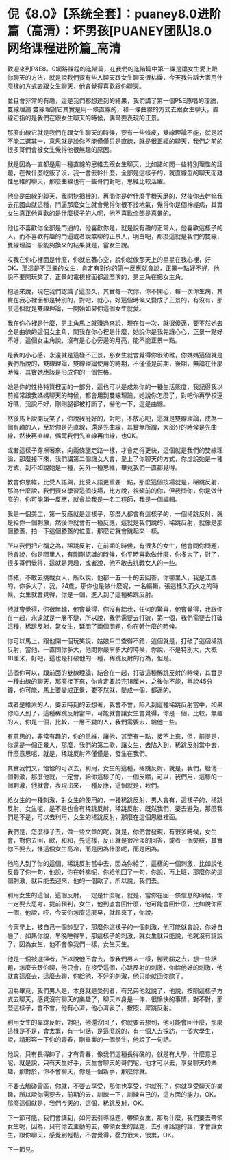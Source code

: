 # 倪《8.0》【系统全套】：puaney8.0进阶篇（高清）：坏男孩[PUANEY团队]8.0网络课程进阶篇_高清

歡迎來到P&E8。0網路課程的進階篇，在我們的進階篇中第一課是讓女生愛上跟你聊天的方法，就是說我們要有些人聊天跟女生聊天很枯燥，今天我告訴大家用什麼樣的方式去跟女生聊天，他會覺得喜歡跟你聊天。

並且會非常的有趣，這是我們都想達到的結果，我們講了第一個P&E原唱的理論，雙線理論 雙線理論它其實是用一條直線的，和一條曲線的方式去跟女生聊天，直線它指的是我們在跟女生聊天的時候，偶爾要表現的正景。

那麼曲線它就是我們在跟女生聊天的時候，要有一些條皮，雙線理論不能，就是說不能二選其一，意思就是說你不能僅僅只是直線，就是很正經的聊天，我們之前的很多哥們會被女生覺得他很無趣的原因。

就是因為一直都是用一種直線的思維去跟女生聊天，比如諸如問一些特別理性的話題，在做什麼吃飯了沒，我一會去幹什麼，全部是這樣子的，就直線型的聊天而難性思維的聊天，那麼曲線也有一些哥們對吧，思維比較活躍。

他全是曲線的聊天，我開挖掘機的，再問你是幹什麼手機天磨的，然後你去幹嘛我去花國山就這種，鬥逼那麼女生就會覺得你很不接地氣，覺得你是個神經病，其實女生真正他喜歡的是什麼樣子的人呢，他不喜歡全部是真景的。

他也不喜歡你全部是鬥逼的，他喜歡你是，就是說有趣的正常人，他喜歡這樣子的人，而不喜歡有趣的鬥逼或者說無聊的正景人，明白吧，那麼這就是我們的雙線，雙線理論一般能夠換來的結果就是，當女生說。

哎我在你心裡面是什麼，你就忘著心空，說你就像那天上的星星在我心裡，好OK，那這是不正景的女生，肯定有對你的第一反應就會說，正景一點好不好，他說不要開玩笑了，正景的電視裡面都這麼演的，男主角在把女主角。

抱過來說，現在我們認識了這麼久，其實每一次你，你不開心，每一次你生病，其實在我心裡面都是特別的，對吧，就心，好這個時候又變成了正景的，有沒有，那麼這個就是雙線理論，一開始如果你這個女生就愛。

我在你心裡是什麼，男主角馬上就賺過來說，現在每一次，就很傻逼，要不然她去全是曲線的這個女主角，問我在你心裡是什麼，她說你是我先讓心心，正景一點好不好，這個女主角說，沒有是心心旁邊的月亮，能不能正景一點。

是我的小心感，永遠就是這樣不正景，那女生就會覺得你很幼稚，你媽媽這個就是我們所說的，雙線理論，雙線理論使用的時期，不僅僅是前期，後期，無論在什麼時候，其實她應該是形成你的一個性格。

她是你的性格特質裡面的一部分，這也可以是成為你的一種生活態度，我記得我以前經常跟我媽媽聊天的時候，都會用到雙線理論，她說你怎麼了，對吧你再學校還好嗎，我說不好，剛剛腿都被打斷了，嚇他一下，這是曲線。

然後馬上說開玩笑了，你說我挺好的，對吧，不放心吧，這就是雙線理論，成為一個有趣的人，至於你是先直線，還是先曲線，其實無所謂，大部分的時候是先曲線，然後再直線，偶爾我們先直線再曲線，也OK。

或者這樣子穿擦著來，向兩條腿走路一樣，才會走得更快，這個就是我們的雙線理論，那麼接下來，我們講第二個讓女人會，愛上了你聊天的方式，你虛說她是一種方式，到不如說她是一種，另外一種思維，畢竟我們一直都覺得。

教會你思維，比受人語與，比受人語更重要一點，那麼這個技場就是，稀跳反射，那為什麼說，我們要來學習這個技場，比方說，視頻前的你，但我問你，你是做什麼的，你可能第一反應，就會說我是一名工程師，我是一個編輯。

我是一個美工，第一反應就是這樣子，那麼人都會有這樣子的，一個稀跳反射，就是給你一個刺激，然後你就會有一種反應，這就是我們說的，稀跳反射，就像是那個膝蓋，拍一下這個膝蓋的位置，那麼它就會跳起來一樣。

所以我們把它稱之為，稀跳反射，在前期的時候，有很多的女生，他會問你問題，他會說，你是哪里人，有剛剛認識的時候，你平時喜歡做什麼，你多大了，對了，很多哥們覺得，這就是興趣，或者說，他不敢去挑戰女人的一些。

情緒，不敢去挑戰女人，所以說，他都一五一十的去回答，你哪里人，我是江西的，你多大了，我，24歲，那你也是做什麼呢，一名編輯，張這樣久而久之的時候，女生就會覺得，你是一個，進入到了這種稀跳反射。

他就會覺得，你很無趣，他會覺得，你沒有給我，任何的驚喜，他會覺得，我跟你在一起，永遠就是一層不變，所以說，我們需要去打破，第一個，我們需要去打破這種，稀跳反射，當女生，延問了兩個問題，你在幹什麼的時候。

你可以馬上，跟他開一個玩笑說，姑娘戶口查得不錯，這個就是，打破了這個稀跳反射，當他，一直問你多大，他問你嚴寧多大的時候，你說，不是特別大，大概18厘米，好吧，這也是打破他的一種，稀跳反射的行為，但是。

這個你可以，跟前面的雙線理論，結合在一起，打破這種稀跳反射的時候，其實是一種曲線的聊天，那麼接下來，你肯定要說完18厘米，之後你不能，再說45分鐘，你可能，馬上要變成正景，要不然就，變成一個，都逼的。

或者是維索的人，要去時刻的去想著，我會不會，陷入到這種稀跳反射當中，如果你陷入到了，這種稀跳反射當中，可能就會讓女生會覺得，你是一個，比較，無趣的人，你是一個，比較，一層不變的人，我們需要去，給他一些。

有意思的，非常有趣的，你的思維，讓他，甚至有一點，接不上來，但，前提是，你還是一個正景人，那麼，我們的第二歌，讓女生，去陷入到，稀跳反射當中去，什麼意思呢，就是，稀跳反射不僅僅是，發生在我們。

其實我們又，恰恰的可以去，利用，女生的這種，稀跳反射，就是，我們，給他一個刺激，那麼他就，一定會，給你這樣子的，一個反饋，可以，我們用，這樣的一個刺激，他就會，表現出來，一種反應，這個就是，我們。

給女生的一種刺激，對女生的使用的，一種稀跳反射，男人會有，這樣子的，稀跳反射，女生呢，是不是也會有稀跳反射，稀跳反射，既然我們，要去避免，那麼我們是不是，可以去利用，女生的稀跳反射，那麼在這個思維裡面。

我們是，怎麼樣子去，做一些文章的呢，就是，你們會發現，有很多時候，女生會，對你去回，歐，和和，先這樣，反正就是很冷淡的回答，或者一個笑臉，其實你不要去，怪這個女生高冷，而是因為什麼呢，而是因為。

他陷入到了你的這個，稀跳反射當中去，因為你給了，這樣的一個刺激，比如說他反昏了你一句，他說，你在幹嘛呢，你給他回了一句，你說，再上班，那麼你的這個刺激，就只能去迎來，他的一個歐了，所以說，我們去。

利用女生的這個，這個反射，一定是什麼呢，就是，當你在回一條信息的時候，你一定要去思考，提前預判，女生，他到底會回什麼，他可能會回什麼，比如說你回一個，他說，哎，今天你怎麼這麼早，就起來了，你說。

今天早上，被自己一個帥型了，那麼你這樣子的一個刺激，他可能就會說，你好自戀了，如果你說，早晚睡得早，那這樣子的刺激，就女生就只能說，他就沒有話說了，因為女生，他不會像我們一樣，女生天生。

他是一個被選擇者，所以說他不會去，像我們男人一樣，腳勁腦之去，想一些話題，怎麼去跟你聊，他只會，在接受這個，心跳反射的刺激，你給他好的刺激，他就會這麼去，這麼去聊，你給他，不好的刺激，他只能就回你歐了。

因為畢竟，我們男人是，本身就是受列者，有兄弟他就說了，他說，按照這樣子方式去聊天，感覺沒有聊天的樂趣了，聊天本身是一件，很愉快的事情，對不對，那麼這樣子，會不會，他有心濟，他心濟表了，按照，犀跳反射。

利用女生的犀跳反射，對吧，他還沒回了，你就要去想到，他可能會回什麼，那麼這樣是不是，會太累，有一句話，是這麼說的，有一個人去採訪，一個大學生，說，請形容一下你的青春，剛畢業的一個學生，他說了一句話。

他說，只有長得帥了，才有青春，像我們這種長得醜的，就是有大學，什麼意思呢，就是說，只有天生好手，天生會聊天的哥們呢，他才可以去，享受聊天的樂趣，那對於，你不會聊天，你是一個新手，那麼你就。

不要去觸碰雷區，你就，不要去享受，那你也享受，你就死了，你就享受聊天的樂趣，所以說你需要去，前期的去，訓練一下，訓練自己的，這方面的能力，OK，那麼這個就是，我們今天的，這個，稀跳反射，OK。

下一節可能，我們會講到，如何去引導話題，帶領女生，那為什麼，我們要去帶領女生呢，因為，只有你去主動的去，帶領女生的話題，去引導話題的話，才會讓女生，跟你聊天，感覺到輕鬆，不會覺得，壓力很大，很累，OK。

下一節見。